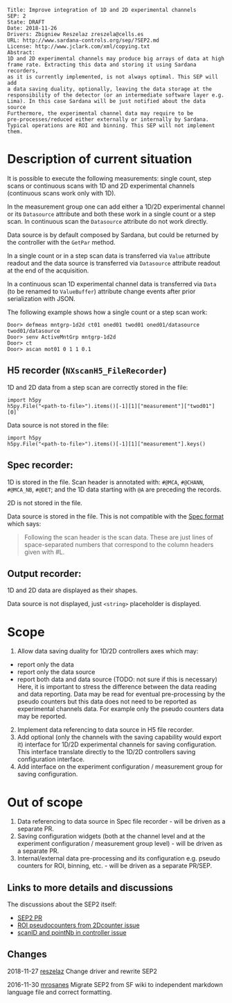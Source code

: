 	Title: Improve integration of 1D and 2D experimental channels
	SEP: 2
	State: DRAFT
	Date: 2018-11-26
	Drivers: Zbigniew Reszelaz zreszela@cells.es
	URL: http://www.sardana-controls.org/sep/?SEP2.md
	License: http://www.jclark.com/xml/copying.txt
	Abstract:
	1D and 2D experimental channels may produce big arrays of data at high
	frame rate. Extracting this data and storing it using Sardana recorders, 
	as it is currently implemented, is not always optimal. This SEP will add
	a data saving duality, optionally, leaving the data storage at the
	responsibility of the detector (or an intermediate software layer e.g. 
	Lima). In this case Sardana will be just notified about the data source
	Furthermore, the experimental channel data may require to be 
	pre-processes/reduced either externally or internally by Sardana. 
	Typical operations are ROI and binning. This SEP will not implement them.


# Description of current situation

It is possible to execute the following measurements: single count, 
step scans or continuous scans with 1D and 2D experimental channels 
(continuous scans work only with 1D).

In the measurement group one can add either a 1D/2D experimental channel 
or its ``Datasource`` attribute and both these work in a single count or a 
step scan. In continuous scan the ``Datasource`` attribute do not work
directly. 

Data source is by default composed by Sardana, but could be returned by
the controller with the ``GetPar`` method.

In a single count or in a step scan data is transferred via ``Value`` 
attribute readout and the data source is transferred via ``Datasource`` 
attribute readout at the end of the acquisition.

In a continuous scan 1D experimental channel data is transferred via `Data` 
(to be renamed to `ValueBuffer`) attribute change events after prior
serialization with JSON.

The following example shows how a single count or a step scan work:

```
Door> defmeas mntgrp-1d2d ct01 oned01 twod01 oned01/datasource twod01/datasource
Door> senv ActiveMntGrp mntgrp-1d2d
Door> ct
Door> ascan mot01 0 1 1 0.1
```


## H5 recorder (`NXscanH5_FileRecorder`)

1D and 2D data from a step scan are correctly stored in the file:

```
import h5py
h5py.File("<path-to-file>").items()[-1][1]["measurement"]["twod01"][0]`
```

Data source is not stored in the file:

```
import h5py
h5py.File("<path-to-file>").items()[-1][1]["measurement"].keys()
```

## Spec recorder:

1D is stored in the file. Scan header is annotated with: `#@MCA`, `#@CHANN`,
`#@MCA_NB`, `#@DET`; and the 1D data starting with `@A` are preceding the 
records.

2D is not stored in the file.

Data source is stored in the file. This is not compatible
with the [Spec format](https://certif.com/spec_manual/user_1_4_1.html)
which says:

> Following the scan header is the scan data. These are just lines of
space-separated numbers that correspond to the column headers given with #L.


## Output recorder:

1D and 2D data are displayed as their shapes.

Data source is not displayed, just `<string>` placeholder is displayed.


# Scope

1. Allow data saving duality for 1D/2D controllers axes which may:
  * report only the data
  * report only the data source
  * report both data and data source (TODO: not sure if this is necessary)
Here, it is important to stress the difference between the data reading and data
reporting. Data may be read for eventual pre-processing by the pseudo counters
but this data does not need to be reported as experimental channels data.
For example only the pseudo counters data may be reported.
2. Implement data referencing to data source in H5 file recorder.
3. Add optional (only the channels with the saving capability would export it)
interface for 1D/2D experimental channels for saving configuration.
This interface translate directly to the 1D/2D controllers saving configuration
interface.
4. Add interface on the experiment configuration / measurement group for saving
configuration.

# Out of scope

1. Data referencing to data source in Spec file recorder - will be driven 
as a separate PR.
2. Saving configuration widgets (both at the channel level and at the 
experiment configuration / measurement group level) - will be driven as a 
separate PR.
3. Internal/external data pre-processing and its configuration e.g. pseudo 
counters for ROI, binning, etc. - will be driven as a separate PR/SEP.


Links to more details and discussions
-------------------------------------

The discussions about the SEP2 itself:
* [SEP2 PR](https://github.com/sardana-org/sardana/pull/775)
* [ROI pseudocounters from 2Dcounter issue](https://github.com/sardana-org/sardana/issues/982)
* [scanID and pointNb in controller issue](https://github.com/sardana-org/sardana/issues/979)


Changes
-------

2018-11-27
[reszelaz](https://github.com/reszelaz) Change driver and rewrite SEP2

2016-11-30
[mrosanes](https://github.com/sagiss) Migrate SEP2 from SF wiki to independent markdown language file and correct formatting.
